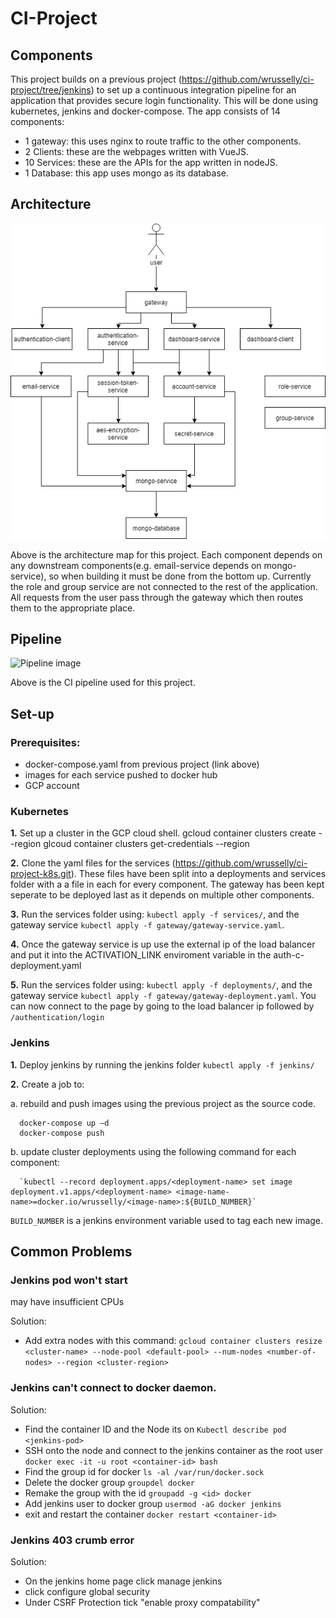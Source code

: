 # CI-Project

## Components 
This project builds on a previous project (https://github.com/wrusselly/ci-project/tree/jenkins) to set up a continuous integration pipeline for an application that provides secure login functionality. This will be done using kubernetes, jenkins and docker-compose. The app consists of 14 components: 
*	1 gateway: this uses nginx to route traffic to the other components.
*	2 Clients: these are the webpages written with VueJS.
*	10 Services: these are the APIs for the app written in nodeJS. 
*	1 Database: this app uses mongo as its database.

## Architecture
![Architecture map](https://github.com/wrusselly/ci-project/blob/master/CI-project.png)

Above is the architecture map for this project. Each component depends on any downstream components(e.g. email-service depends on mongo-service), so when building it must be done from the bottom up. Currently the role and group service are not connected to the rest of the application. All requests from the user pass through the gateway which then routes them to the appropriate place. 

## Pipeline
![Pipeline image](https://github.com/wrusselly/ci-project-k8s/blob/master/ci-pipeline.png)

Above is the CI pipeline used for this project.

## Set-up 
### Prerequisites: 
* docker-compose.yaml from previous project (link above)
* images for each service pushed to docker hub
* GCP account 

### Kubernetes 
**1.** Set up a cluster in the GCP cloud shell. 
    gcloud container clusters create <cluster-name> --region <region>
    glcoud container clusters get-credentials <cluster-name> --region <region>
  
**2.** Clone the yaml files for the services (https://github.com/wrusselly/ci-project-k8s.git). These files have been split into a deployments and services folder with a a file in each for every component. The gateway has been kept seperate to be deployed last as it depends on multiple other components. 

**3.** Run the services folder using: `kubectl apply -f services/`, and the gateway service `kubectl apply -f gateway/gateway-service.yaml`.

**4.** Once the gateway service is up use the external ip of the load balancer and put it into the ACTIVATION_LINK enviroment variable in the auth-c-deployment.yaml

**5.** Run the services folder using: `kubectl apply -f deployments/`, and the gateway service `kubectl apply -f gateway/gateway-deployment.yaml`. You can now connect to the page by going to the load balancer ip followed by `/authentication/login`

### Jenkins 
**1.** Deploy jenkins by running the jenkins folder `kubectl apply -f jenkins/`

**2.** Create a job to:
    
   a. rebuild and push images using the previous project as the source code.
      
      docker-compose up –d 
      docker-compose push
    
   b. update cluster deployments using the following command for each component: 
      
      `kubectl --record deployment.apps/<deployment-name> set image deployment.v1.apps/<deployment-name> <image-name-name>=docker.io/wrusselly/<image-name>:${BUILD_NUMBER}`
  
  `BUILD_NUMBER` is a jenkins environment variable used to tag each new image. 
  
## Common Problems
### Jenkins pod won't start
may have insufficient CPUs

Solution:
* Add extra nodes with this command:
  `gcloud container clusters resize <cluster-name> --node-pool <default-pool> --num-nodes <number-of-nodes> --region <cluster-region>`
  
### Jenkins can't connect to docker daemon. 
  
Solution:
* Find the container ID and the Node its on `Kubectl describe pod <jenkins-pod>`
* SSH onto the node and connect to the jenkins container as the root user `docker exec -it -u root <container-id> bash`
* Find the group id for docker `ls -al /var/run/docker.sock`
* Delete the docker group `groupdel docker`
* Remake the group with the id `groupadd -g <id> docker`
* Add jenkins user to docker group `usermod -aG docker jenkins`
* exit and restart the container `docker restart <container-id>`
  
### Jenkins 403 crumb error 
  
Solution: 
* On the jenkins home page click manage jenkins
* click configure global security
* Under CSRF Protection tick "enable proxy compatability"
